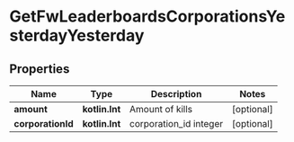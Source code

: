 
# GetFwLeaderboardsCorporationsYesterdayYesterday

## Properties
Name | Type | Description | Notes
------------ | ------------- | ------------- | -------------
**amount** | **kotlin.Int** | Amount of kills |  [optional]
**corporationId** | **kotlin.Int** | corporation_id integer |  [optional]




